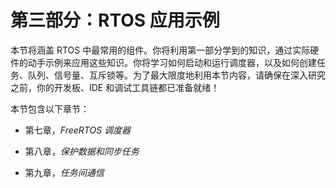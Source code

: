 # 第三部分：RTOS 应用示例

本节将涵盖 RTOS 中最常用的组件。你将利用第一部分学到的知识，通过实际硬件的动手示例来应用这些知识。你将学习如何启动和运行调度器，以及如何创建任务、队列、信号量、互斥锁等。为了最大限度地利用本节内容，请确保在深入研究之前，你的开发板、IDE 和调试工具链都已准备就绪！

本节包含以下章节：

+   第七章，*FreeRTOS 调度器*

+   第八章，*保护数据和同步任务*

+   第九章，*任务间通信*
